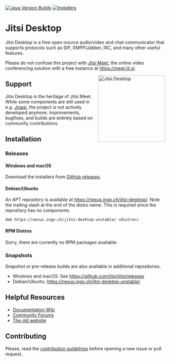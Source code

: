 [![Java Version Builds](https://github.com/jitsi/jitsi/actions/workflows/java.yml/badge.svg?branch=new-build)](https://github.com/jitsi/jitsi/actions/workflows/java.yml)
[![Installers](https://github.com/jitsi/jitsi/actions/workflows/installers.yml/badge.svg?branch=new-build)](https://github.com/jitsi/jitsi/actions/workflows/installers.yml)

Jitsi Desktop
=============

Jitsi Desktop is a free open-source audio/video and chat communicator that
supports protocols such as SIP, XMPP/Jabber, IRC, and many other useful features.

Please do not confuse this project
with [Jitsi Meet](https://github.com/jitsi/jitsi-meet), the online video
conferencing solution with a free instance at <https://meet.jit.si>.

<img align=right src="docs/jitsi-main-window.png" alt="Jitsi Desktop" width=210>

## Support

Jitsi Desktop is the heritage of Jitsi Meet. While some components are still
used in e.g. [Jigasi](https://github.com/jitsi/jigasi), the project is not
actively developed anymore. Improvements, bugfixes, and builds are entirely based
on community contributions.

## Installation

### Releases

#### Windows and macOS

Download the installers
from [GitHub releases](https://github.com/jitsi/jitsi/releases/latest/).

#### Debian/Ubuntu
An APT repository is available at https://nexus.ingo.ch/jitsi-desktop/.
Note the trailing slash at the end of the distro name.
This is required since the repository has no components.
```deb
deb https://nexus.ingo.ch/jitsi-desktop-unstable/ <distro>/
```

#### RPM Distros

Sorry, there are currently no RPM packages available.

### Snapshots

Snapshot or pre-release builds are also available in additional repositories.

- Windows and macOS: See https://github.com/jitsi/jitsi/releases
- Debian/Ubuntu: https://nexus.ingo.ch/jitsi-desktop-unstable/

## Helpful Resources

- [Documentation Wiki](https://github.com/jitsi/jitsi/wiki)
- [Community Forums](https://community.jitsi.org/c/jitsi-desktop/)
- [The old website](https://desktop.jitsi.org)

## Contributing

Please, read the [contribution guidelines](CONTRIBUTING.md) before opening a new
issue or pull request.
